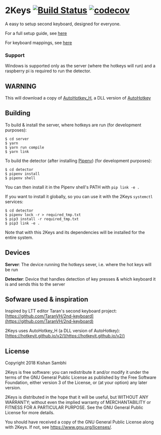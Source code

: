 # 2Keys [![Build Status](https://travis-ci.com/Gum-Joe/2Keys.svg?branch=master)](https://travis-ci.com/Gum-Joe/2Keys) [![codecov](https://codecov.io/gh/Gum-Joe/2Keys/branch/master/graph/badge.svg)](https://codecov.io/gh/Gum-Joe/2Keys)


A easy to setup second keyboard, designed for everyone.

For a full setup guide, see [here](https://github.com/Gum-Joe/2Keys/blob/master/docs/SETUP.md)

For keyboard mappings, see [here](https://github.com/Gum-Joe/2Keys/blob/master/docs/MAPPINGS.md)

### Support
Windows is supported only as the server (where the hotkeys will run) and a raspberry pi is required to run the detector.

## WARNING
This will download a copy of [AutoHotkey_H](https://hotkeyit.github.io/v2/), a DLL version of [AutoHotkey](http://autohotkey.com/)

## Building
To build & install the server, where hotkeys are run (for development purposes):
```
$ cd server
$ yarn
$ yarn run compile
$ yarn link
```

To build the detector (after installing [Pipenv](https://github.com/pypa/pipenv)) (for development purposes):
```
$ cd detector
$ pipenv install
$ pipenv shell
```
You can then install it in the Pipenv shell's PATH with `pip link -e .`

If you want to install it globally, so you can use it with the 2Keys `systemctl` services:
```
$ cd detector
$ pipenv lock -r > required_tmp.txt
$ pip3 install -r required_tmp.txt
$ pip3 link -e .
```
Note that with this 2Keys and its dependencies will be installed for the entire system.

## Devices
**Server**: The device running the hotkeys sever, i.e. where the hot keys will be run

**Detecter**: Device that handles detection of key presses & which keyboard it is and sends this to the server


## Sofware used & inspiration
Inspired by LTT editor Taran's second keyboard project: [https://github.com/TaranVH/2nd-keyboard](https://github.com/TaranVH/2nd-keyboard)

2Keys uses AutoHotkey_H (a DLL version of AutoHotkey): [https://hotkeyit.github.io/v2/](https://hotkeyit.github.io/v2/)

## License
Copyright 2018 Kishan Sambhi

2Keys is free software: you can redistribute it and/or modify
it under the terms of the GNU General Public License as published by
the Free Software Foundation, either version 3 of the License, or
(at your option) any later version.

2Keys is distributed in the hope that it will be useful,
but WITHOUT ANY WARRANTY; without even the implied warranty of
MERCHANTABILITY or FITNESS FOR A PARTICULAR PURPOSE.  See the
GNU General Public License for more details.

You should have received a copy of the GNU General Public License
along with 2Keys.  If not, see <https://www.gnu.org/licenses/>.